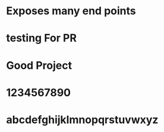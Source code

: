 # Exposes many end points
# testing For PR
# Good Project
# 1234567890
# abcdefghijklmnopqrstuvwxyz
